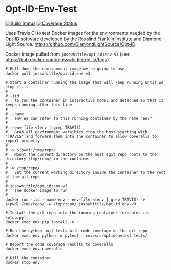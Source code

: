 # Opt-ID-Env-Test

[![Build Status](https://travis-ci.com/JossWhittle/Opt-ID-Env-Test.svg?branch=master)](https://travis-ci.com/JossWhittle/Opt-ID-Env-Test) [![Coverage Status](https://coveralls.io/repos/github/JossWhittle/Opt-ID-Env-Test/badge.svg?branch=main)](https://coveralls.io/github/JossWhittle/Opt-ID-Env-Test?branch=main)

Uses Travis CI to test Docker images for the environments needed by the Opt-ID software developed by the Rosalind Franklin Institute and Diamond Light Source. https://github.com/DiamondLightSource/Opt-ID

Docker image pulled from `josswhittle/opt-id:env-v3` (see: https://hub.docker.com/r/josswhittle/opt-id/tags).

```
# Pull down the environment image we're going to use
docker pull josswhittle/opt-id:env-v3

# Start a container running the image that will keep running until we stop it...
#
# -itd 
# 	to run the container in interactive mode, and detached so that it keeps running after this line
#
# --name 
# 	env We can refer to this running container by the name "env"
#
# --env-file <(env | grep TRAVIS)
#	Grab all environment varaibles from the host starting with "TRAVIS" and forward them into the container to allow coveralls to report properly
#
# -v $(pwd):/tmp/repo/
#	Mount the current directory on the host (git repo root) to the directory /tmp/repo/ in the container
# 
# -w /tmp/repo/
# 	Set the current working directory inside the container to the root of the git repo
#
# josswhittle/opt-id:env-v3
#	The docker image to run
#
docker run -itd --name env --env-file <(env | grep TRAVIS) -v $(pwd):/tmp/repo/ -w /tmp/repo/ josswhittle/opt-id:env-v3

# Install the git repo into the running container (executes its setup.py)
docker exec env pip install -e .

# Run the python unit tests with code coverage on the git repo
docker exec env python -m pytest --cov=src/optidenvtest tests/

# Report the code coverage results to coveralls
docker exec env coveralls

# Kill the container
docker stop env
```